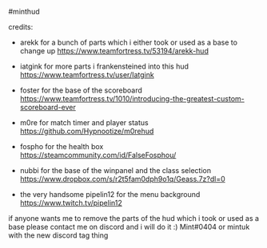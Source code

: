 #minthud

credits:
- arekk for a bunch of parts which i either took or used as a base to change up
https://www.teamfortress.tv/53194/arekk-hud

- iatgink for more parts i frankensteined into this hud
https://www.teamfortress.tv/user/Iatgink

- foster for the base of the scoreboard
https://www.teamfortress.tv/1010/introducing-the-greatest-custom-scoreboard-ever

- m0re for match timer and player status
https://github.com/Hypnootize/m0rehud

- fospho for the health box 
https://steamcommunity.com/id/FalseFosphou/

- nubbi for the base of the winpanel and the class selection
https://www.dropbox.com/s/r2t5fam0dph9o1q/Geass.7z?dl=0

- the very handsome pipelin12 for the menu background
https://www.twitch.tv/pipelin12

if anyone wants me to remove the parts of the hud which i took or used as a base
please contact me on discord and i will do it :)
Mint#0404
or mintuk with the new discord tag thing